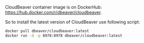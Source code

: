 CloudBeaver container image is on DockerHub: https://hub.docker.com/r/dbeaver/cloudbeaver.  

So to install the latest version of CloudBeaver use following script:

```sh
docker pull dbeaver/cloudbeaver:latest
docker run -d -p 8978:8978 dbeaver/cloudbeaver:latest
```

